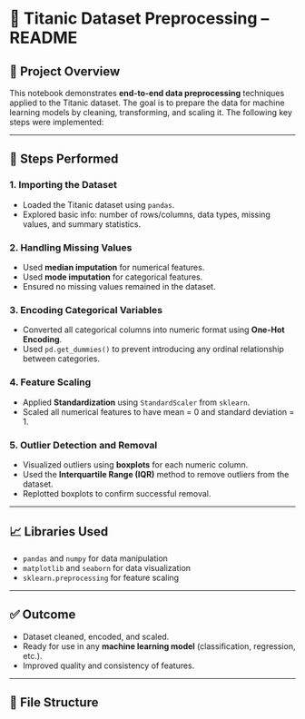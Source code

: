 # 🚢 Titanic Dataset Preprocessing – README

## 📌 Project Overview

This notebook demonstrates **end-to-end data preprocessing** techniques applied to the Titanic dataset. The goal is to prepare the data for machine learning models by cleaning, transforming, and scaling it. The following key steps were implemented:

---

## 🔧 Steps Performed

### 1. **Importing the Dataset**
- Loaded the Titanic dataset using `pandas`.
- Explored basic info: number of rows/columns, data types, missing values, and summary statistics.

### 2. **Handling Missing Values**
- Used **median imputation** for numerical features.
- Used **mode imputation** for categorical features.
- Ensured no missing values remained in the dataset.

### 3. **Encoding Categorical Variables**
- Converted all categorical columns into numeric format using **One-Hot Encoding**.
- Used `pd.get_dummies()` to prevent introducing any ordinal relationship between categories.

### 4. **Feature Scaling**
- Applied **Standardization** using `StandardScaler` from `sklearn`.
- Scaled all numerical features to have mean = 0 and standard deviation = 1.

### 5. **Outlier Detection and Removal**
- Visualized outliers using **boxplots** for each numeric column.
- Used the **Interquartile Range (IQR)** method to remove outliers from the dataset.
- Replotted boxplots to confirm successful removal.

---

## 📈 Libraries Used

- `pandas` and `numpy` for data manipulation  
- `matplotlib` and `seaborn` for data visualization  
- `sklearn.preprocessing` for feature scaling  

---

## ✅ Outcome

- Dataset cleaned, encoded, and scaled.
- Ready for use in any **machine learning model** (classification, regression, etc.).
- Improved quality and consistency of features.

---

## 📁 File Structure


